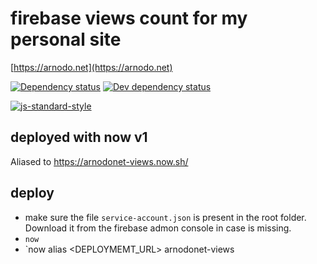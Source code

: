 # firebase views count for my personal site

[https://arnodo.net](https://arnodo.net)

[![Dependency status](https://david-dm.org/vesparny/site-view-count.svg)](https://david-dm.org/vesparny/site-view-count 'Dependency status')
[![Dev dependency status](https://david-dm.org/vesparny/site-view-count/dev-status.svg)](https://david-dm.org/vesparny/site-view-count#info=devDependencies 'Dev dependency status')

[![js-standard-style](https://cdn.rawgit.com/feross/standard/master/badge.svg)](https://github.com/feross/standard)

## deployed with now v1

Aliased to https://arnodonet-views.now.sh/

## deploy

- make sure the file `service-account.json` is present in the root folder. Download it from the firebase admon console in case is missing.
- `now`
- `now alias <DEPLOYMEMT_URL> arnodonet-views
